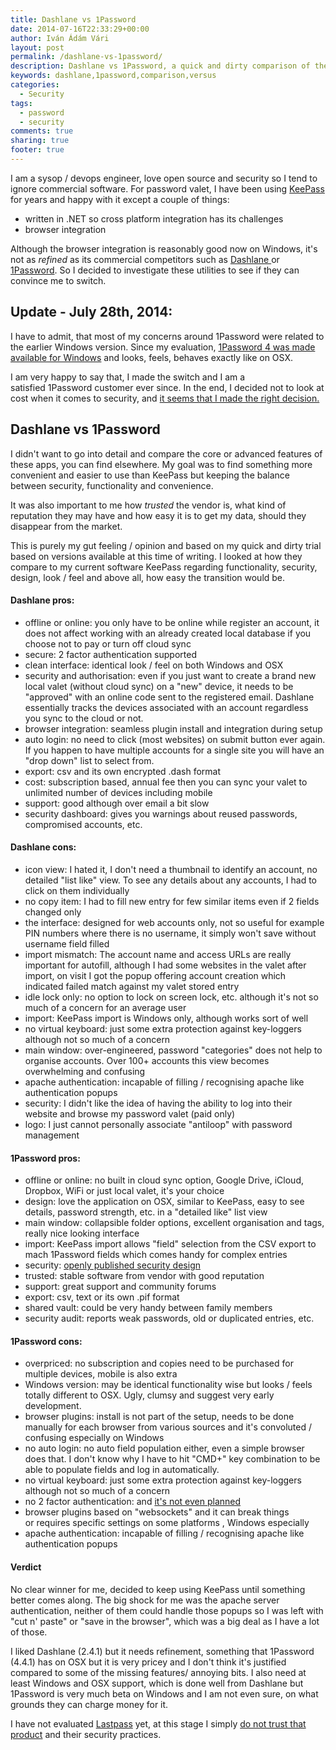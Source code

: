 ```yaml
---
title: Dashlane vs 1Password
date: 2014-07-16T22:33:29+00:00
author: Iván Ádám Vári
layout: post
permalink: /dashlane-vs-1password/
description: Dashlane vs 1Password, a quick and dirty comparison of the two, most secure, most well known password managers in 2014.
keywords: dashlane,1password,comparison,versus
categories:
  - Security
tags:
  - password
  - security
comments: true
sharing: true
footer: true
---
```

I am a sysop / devops engineer, love open source and security so I tend to ignore commercial software. For password valet, I have been using <a href="http://keepass.info" target="_blank">KeePass </a>
for years and happy with it except a couple of things:

* written in .NET so cross platform integration has its challenges
* browser integration

Although the browser integration is reasonably good now on Windows, it's not as _refined_ as its commercial competitors such as <a href="https://www.dashlane.com" target="_blank">Dashlane </a> or
<a href="https://agilebits.com/onepassword" target="_blank">1Password</a>. So I decided to investigate these utilities to see if they can convince me to switch.

## Update - July 28th, 2014:

I have to admit, that most of my concerns around 1Password were related to the earlier Windows version. Since my evaluation,
<a href="http://blog.agilebits.com/2014/06/17/1password-4-for-windows-is-here/" target="_blank">1Password 4 was made available for Windows</a> and looks, feels, behaves exactly
like on OSX.

I am very happy to say that, I made the switch and I am a satisfied 1Password customer ever since. In the end, I decided not to look at cost when it comes to security,
and <a href="http://blog.agilebits.com/2014/07/16/1password-is-a-very-safe-basket/" target="_blank">it seems that I made the right decision.</a>

## Dashlane vs 1Password

I didn't want to go into detail and compare the core or advanced features of these apps, you can find elsewhere. My goal was to find something more convenient and easier to
use than KeePass but keeping the balance between security, functionality and convenience.

It was also important to me how _trusted_ the vendor is, what kind of reputation they may have and how easy it is to get my data, should they disappear from the market.

This is purely my gut feeling / opinion and based on my quick and dirty trial based on versions available at this time of writing. I looked at how they compare to my current
software KeePass regarding functionality, security, design, look / feel and above all, how easy the transition would be.

#### Dashlane pros:

  * offline or online: you only have to be online while register an account, it does not affect working with an already created local database if you choose not to pay or
    turn off cloud sync
  * secure: 2 factor authentication supported
  * clean interface: identical look / feel on both Windows and OSX
  * security and authorisation: even if you just want to create a brand new local valet (without cloud sync) on a "new" device, it needs to be "approved" with an online
    code sent to the registered email. Dashlane essentially tracks the devices associated with an account regardless you sync to the cloud or not.
  * browser integration: seamless plugin install and integration during setup
  * auto login: no need to click (most websites) on submit button ever again. If you happen to have multiple accounts for a single site you will have an "drop down" list to
    select from.
  * export: csv and its own encrypted .dash format
  * cost: subscription based, annual fee then you can sync your valet to unlimited number of devices including mobile
  * support: good although over email a bit slow
  * security dashboard: gives you warnings about reused passwords, compromised accounts, etc.

#### Dashlane cons:

  * icon view: I hated it, I don't need a thumbnail to identify an account, no detailed "list like" view. To see any details about any accounts, I had to click on them individually
  * no copy item: I had to fill new entry for few similar items even if 2 fields changed only
  * the interface: designed for web accounts only, not so useful for example PIN numbers where there is no username, it simply won't save without username field filled
  * import mismatch: The account name and access URLs are really important for autofill, although I had some websites in the valet after import, on visit I got the popup
    offering account creation which indicated failed match against my valet stored entry
  * idle lock only: no option to lock on screen lock, etc. although it's not so much of a concern for an average user
  * import: KeePass import is Windows only, although works sort of well
  * no virtual keyboard: just some extra protection against key-loggers although not so much of a concern
  * main window: over-engineered, password "categories" does not help to organise accounts. Over 100+ accounts this view becomes overwhelming and confusing
  * apache authentication: incapable of filling / recognising apache like authentication popups
  * security: I didn't like the idea of having the ability to log into their website and browse my password valet (paid only)
  * logo: I just cannot personally associate "antiloop" with password management

#### 1Password pros:

  * offline or online: no built in cloud sync option, Google Drive, iCloud, Dropbox, WiFi or just local valet, it's your choice
  * design: love the application on OSX, similar to KeePass, easy to see details, password strength, etc. in a "detailed like" list view
  * main window: collapsible folder options, excellent organisation and tags, really nice looking interface
  * import: KeePass import allows "field" selection from the CSV export to mach 1Password fields which comes handy for complex entries
  * security: <a href="http://blog.agilebits.com/2013/03/06/you-have-secrets-we-dont-why-our-data-format-is-public/" target="_blank">openly published security design</a>
  * trusted: stable software from vendor with good reputation
  * support: great support and community forums
  * export: csv, text or its own .pif format
  * shared vault: could be very handy between family members
  * security audit: reports weak passwords, old or duplicated entries, etc.

#### 1Password cons:

  * overpriced: no subscription and copies need to be purchased for multiple devices, mobile is also extra
  * Windows version: may be identical functionality wise but looks / feels totally different to OSX. Ugly, clumsy and suggest very early development.
  * browser plugins: install is not part of the setup, needs to be done manually for each browser from various sources and it's convoluted / confusing especially on Windows
  * no auto login: no auto field population either, even a simple browser does that. I don't know why I have to hit "CMD+\" key combination to be able to populate fields and
    log in automatically.
  * no virtual keyboard: just some extra protection against key-loggers although not so much of a concern
  * no 2 factor authentication: and <a href="http://blog.agilebits.com/2011/09/23/two-factor-or-not-two-factor/" target="_blank">it's not even planned</a>
  * browser plugins based on "websockets" and it can break things or requires specific settings on some platforms , Windows especially
  * apache authentication: incapable of filling / recognising apache like authentication popups

#### Verdict

No clear winner for me, decided to keep using KeePass until something better comes along. The big shock for me was the apache server authentication, neither of them could handle
those popups so I was left with "cut n' paste" or "save in the browser", which was a big deal as I have a lot of those.

I liked Dashlane (2.4.1) but it needs refinement, something that 1Password (4.4.1) has on OSX but it is very pricey and I don't think it's justified compared to some of the missing
features/ annoying bits. I also need at least Windows and OSX support, which is done well from Dashlane but 1Password is very much beta on Windows and I am not even sure, on
what grounds they can charge money for it.

I have not evaluated <a href="https://www.lastpass.com" target="_blank">Lastpass</a> yet, at this stage I simply
<a href="http://arstechnica.com/security/2014/07/severe-password-manager-attacks-steal-digital-keys-and-data-en-masse/" target="_blank">do not trust that product</a> and their security practices.

